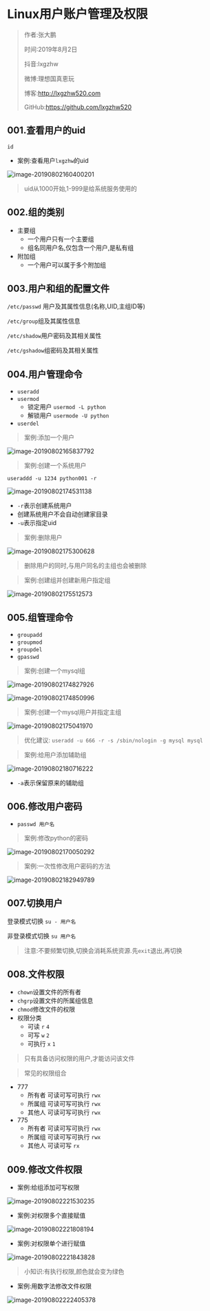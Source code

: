 # Linux用户账户管理及权限

> 作者:张大鹏
>
> 时间:2019年8月2日
>
> 抖音:lxgzhw
>
> 微博:理想国真恵玩
>
> 博客:http://lxgzhw520.com
>
> GitHub:https://github.com/lxgzhw520



## 001.查看用户的uid

`id`

- 案例:查看用户`lxgzhw`的uid

![image-20190802160400201](assets/image-20190802160400201.png)



> uid从1000开始,1-999是给系统服务使用的



## 002.组的类别

- 主要组
  - 一个用户只有一个主要组
  - 组名同用户名,仅包含一个用户,是私有组
- 附加组
  - 一个用户可以属于多个附加组



## 003.用户和组的配置文件

`/etc/passwd` 用户及其属性信息(名称,UID,主组ID等)

`/etc/group`组及其属性信息

`/etc/shadow`用户密码及其相关属性

`/etc/gshadow`组密码及其相关属性



## 004.用户管理命令

- `useradd`
- `usermod`
  - 锁定用户 `usermod -L python`
  - 解锁用户 `usermode -U python`
- `userdel`



> 案例:添加一个用户

![image-20190802165837792](assets/image-20190802165837792.png)



> 案例:创建一个系统用户

`useraddd -u 1234 python001 -r`

![image-20190802174531138](assets/image-20190802174531138.png)

- `-r`表示创建系统用户
- 创建系统用户不会自动创建家目录
- `-u`表示指定uid



> 案例:删除用户

![image-20190802175300628](assets/image-20190802175300628.png)

> 删除用户的同时,与用户同名的主组也会被删除

> 案例:创建组并创建新用户指定组

![image-20190802175512573](assets/image-20190802175512573.png)



## 005.组管理命令

- `groupadd`
- `groupmod`
- `groupdel`
- `gpasswd`



> 案例:创建一个mysql组

![image-20190802174827926](assets/image-20190802174827926.png)

![image-20190802174850996](assets/image-20190802174850996.png)

> 案例:创建一个mysql用户并指定主组

![image-20190802175041970](assets/image-20190802175041970.png)

> 优化建议: `useradd -u 666 -r -s /sbin/nologin -g mysql mysql`



> 案例:给用户添加辅助组

![image-20190802180716222](assets/image-20190802180716222.png)

- `-a`表示保留原来的辅助组





## 006.修改用户密码

- `passwd 用户名`



> 案例:修改python的密码

![image-20190802170050292](assets/image-20190802170050292.png)



> 案例:一次性修改用户密码的方法

![image-20190802182949789](assets/image-20190802182949789.png)



## 007.切换用户

登录模式切换 `su - 用户名`

非登录模式切换 `su 用户名`

> 注意:不要频繁切换,切换会消耗系统资源.先`exit`退出,再切换



## 008.文件权限

- `chown`设置文件的所有者
- `chgrp`设置文件的所属组信息
- `chmod`修改文件的权限
- 权限分类
  - 可读 `r`  `4`
  - 可写 `w` `2`
  - 可执行 `x` `1`

> 只有具备访问权限的用户,才能访问该文件

> 常见的权限组合

- 777
  - 所有者 可读可写可执行 `rwx`
  - 所属组 可读可写可执行 `rwx`
  - 其他人 可读可写可执行 `rwx`
- 775
  - 所有者 可读可写可执行 `rwx`
  - 所属组 可读可写可执行 `rwx`
  - 其他人 可读可写 `rx`



## 009.修改文件权限

- 案例:给组添加可写权限

![image-20190802221530235](assets/image-20190802221530235.png)



- 案例:对权限多个直接赋值

![image-20190802221808194](assets/image-20190802221808194.png)

- 案例:对权限单个进行赋值

![image-20190802221843828](assets/image-20190802221843828.png)

> 小知识:有执行权限,颜色就会变为绿色



- 案例:用数字法修改文件权限

![image-20190802222405378](assets/image-20190802222405378.png)




